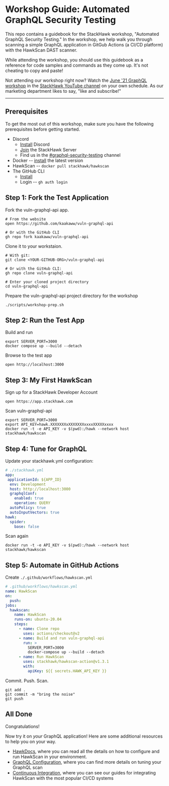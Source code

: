 # Workshop Guide: Automated GraphQL Security Testing

This repo contains a guidebook for the StackHawk workshop, "Automated GraphQL Security Testing." In the workshop, we help walk you through scanning a simple GraphQL application in GitGub Actions (a CI/CD platform) with the HawkScan DAST scanner.

While attending the workshop, you should use this guidebook as a reference for code samples and commands as they come up. It's not cheating to copy and paste!

Not attending our workshop right now? Watch the [June '21 GraphQL workshop](https://www.youtube.com/watch?v=7SiYpZYDlEg) in the [StackHawk YouTube channel](https://www.youtube.com/c/StackHawk) on your own schedule. As our marketing department likes to say, "like and subscribe!"

---

## Prerequisites

To get the most out of this workshop, make sure you have the following prerequisites before getting started.

* Discord 
  * [Install](https://discord.com/) Discord
  * [Join](https://discord.gg/gAqPJPva) the StackHawk Server
  * Find us in the [#graphql-security-testing](https://discord.gg/vXbm3VmE) channel
* Docker -- [install](https://docs.docker.com/get-docker) the latest version
* HawkScan -- `docker pull stackhawk/hawkscan`
* The GitHub CLI
  * [Install](https://github.com/cli/cli#installation)
  * Login -- `gh auth login`

## Step 1: Fork the Test Application

Fork the vuln-graphql-api app.

```shell
# From the website
open https://github.com/kaakaww/vuln-graphql-api

# Or with the GitHub CLI
gh repo fork kaakaww/vuln-graphql-api
```

Clone it to your workstaion.

```shell
# With git:
git clone <YOUR-GITHUB-ORG>/vuln-graphql-api

# Or with the GitHub CLI:
gh repo clone vuln-graphql-api

# Enter your cloned project directory
cd vuln-graphql-api
```

Prepare the vuln-graphql-api project directory for the workshop

```shell
./scripts/workshop-prep.sh
```

## Step 2: Run the Test App

Build and run

```shell
export SERVER_PORT=3000
docker compose up --build --detach
```

Browse to the test app

```shell
open http://localhost:3000
```

## Step 3: My First HawkScan

Sign up for a StackHawk Developer Account

```shell
open https://app.stackhawk.com
```

Scan vuln-graphql-api

```shell
export SERVER_PORT=3000
export API_KEY=hawk.XXXXXXXxXXXXXXXxxxxXXXXXxxxx
docker run -t -e API_KEY -v $(pwd):/hawk --network host stackhawk/hawkscan
```

## Step 4: Tune for GraphQL

Update your stackhawk.yml configuration:

```yaml
# ./stackhawk.yml
app:
 applicationId: ${APP_ID}
  env: Development
  host: http://localhost:3000
  graphqlConf:
    enabled: true
    operation: QUERY
  autoPolicy: true
  autoInputVectors: true
hawk:
  spider:
    base: false
```

Scan again

```shell
docker run -t -e API_KEY -v $(pwd):/hawk --network host stackhawk/hawkscan
```

## Step 5: Automate in GitHub Actions

Create `./.github/workflows/hawkscan.yml`

```yaml
# .github/workflows/hawkscan.yml
name: HawkScan
on:
  push:
jobs:
  hawkscan:
    name: HawkScan
    runs-on: ubuntu-20.04
    steps:
      - name: Clone repo
        uses: actions/checkout@v2
      - name: Build and run vuln-graphql-api
        run: >
          SERVER_PORT=3000
          docker-compose up --build --detach
      - name: Run HawkScan
        uses: stackhawk/hawkscan-action@v1.3.1
        with:
          apiKey: ${{ secrets.HAWK_API_KEY }}
```

Commit. Push. Scan.

```shell
git add .
git commit -m "bring the noise"
git push
```

## All Done

Congratulations!

Now try it on *your* GraphQL application! Here are some additional resources to help you on your way.

* [HawkDocs](https://docs.stackhawk.com), where you can read all the details on how to configure and run HawkScan in your environment.
* [GraphQL Configuration](https://docs.stackhawk.com/hawkscan/configuration/graphql-configuration.html), where you can find more details on tuning your GraphQL scan
* [Continuous Integration](https://docs.stackhawk.com/continuous-integration/), where you can see our guides for integrating HawkScan with the most popular CI/CD systems
